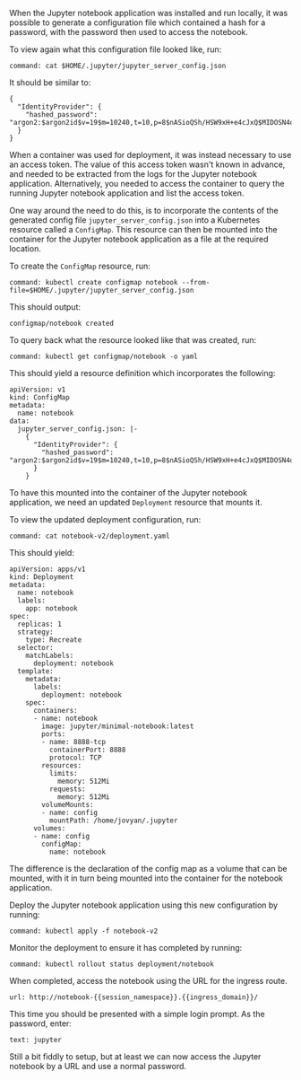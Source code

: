When the Jupyter notebook application was installed and run locally, it was possible to generate a configuration file which contained a hash for a password, with the password then used to access the notebook.

To view again what this configuration file looked like, run:

```terminal:execute
command: cat $HOME/.jupyter/jupyter_server_config.json
```

It should be similar to:

```
{
  "IdentityProvider": {
    "hashed_password": "argon2:$argon2id$v=19$m=10240,t=10,p=8$nASioQSh/HSW9xH+e4cJxQ$MIDOSN4q1E8kcXohx6DlnllST0tFa223YVnm8bfpn6o"
  }
}
```

When a container was used for deployment, it was instead necessary to use an access token. The value of this access token wasn't known in advance, and needed to be extracted from the logs for the Jupyter notebook application. Alternatively, you needed to access the container to query the running Jupyter notebook application and list the access token.

One way around the need to do this, is to incorporate the contents of the generated config file ``jupyter_server_config.json`` into a Kubernetes resource called a ``ConfigMap``. This resource can then be mounted into the container for the Jupyter notebook application as a file at the required location.

To create the ``ConfigMap`` resource, run:

```terminal:execute
command: kubectl create configmap notebook --from-file=$HOME/.jupyter/jupyter_server_config.json
```

This should output:

```
configmap/notebook created
```

To query back what the resource looked like that was created, run:

```terminal:execute
command: kubectl get configmap/notebook -o yaml
```

This should yield a resource definition which incorporates the following:

```
apiVersion: v1
kind: ConfigMap
metadata:
  name: notebook
data:
  jupyter_server_config.json: |-
    {
      "IdentityProvider": {
        "hashed_password": "argon2:$argon2id$v=19$m=10240,t=10,p=8$nASioQSh/HSW9xH+e4cJxQ$MIDOSN4q1E8kcXohx6DlnllST0tFa223YVnm8bfpn6o"
      }
    }
```

To have this mounted into the container of the Jupyter notebook application, we need an updated ``Deployment`` resource that mounts it.

To view the updated deployment configuration, run:

```terminal:execute
command: cat notebook-v2/deployment.yaml
```

This should yield:

```
apiVersion: apps/v1
kind: Deployment
metadata:
  name: notebook
  labels:
    app: notebook
spec:
  replicas: 1
  strategy:
    type: Recreate
  selector:
    matchLabels:
      deployment: notebook
  template:
    metadata:
      labels:
        deployment: notebook
    spec:
      containers:
      - name: notebook
        image: jupyter/minimal-notebook:latest
        ports:
        - name: 8888-tcp
          containerPort: 8888
          protocol: TCP
        resources:
          limits:
            memory: 512Mi
          requests:
            memory: 512Mi
        volumeMounts:
        - name: config
          mountPath: /home/jovyan/.jupyter
      volumes:
      - name: config
        configMap:
          name: notebook
```

The difference is the declaration of the config map as a volume that can be mounted, with it in turn being mounted into the container for the notebook application.

Deploy the Jupyter notebook application using this new configuration by running:

```terminal:execute
command: kubectl apply -f notebook-v2
```

Monitor the deployment to ensure it has completed by running:

```terminal:execute
command: kubectl rollout status deployment/notebook
```

When completed, access the notebook using the URL for the ingress route.

```dashboard:open-url
url: http://notebook-{{session_namespace}}.{{ingress_domain}}/
```

This time you should be presented with a simple login prompt. As the password, enter:

```workshop:copy
text: jupyter
```

Still a bit fiddly to setup, but at least we can now access the Jupyter notebook by a URL and use a normal password.
